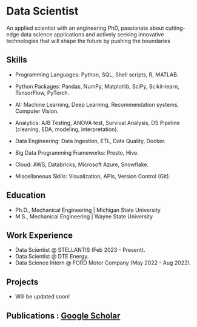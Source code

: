 # Data Scientist


An applied scientist with an engineering PhD, passionate about cutting-edge data science applications and actively seeking innovative technologies that will shape the future by pushing the boundaries

## Skills

* Programming Languages: Python, SQL, Shell scripts, R, MATLAB.

* Python Packages: Pandas, NumPy, Matplotlib, SciPy, Scikit-learn, TensorFlow, PyTorch.

* AI: Machine Learning, Deep Learning, Recommendation systems, Computer Vision.

* Analytics: A/B Testing, ANOVA test, Survival Analysis, DS Pipeline (cleaning, EDA, modeling, interpretation).

* Data Engineering: Data Ingestion, ETL, Data Quality, Docker.

* Big Data Programming Frameworks: Presto, Hive.

* Cloud: AWS, Databricks, Microsoft Azure, Snowflake.

* Miscellaneous Skills: Visualization, APIs, Version Control (Git).




## Education
- Ph.D., Mechanical Engineering | Michigan State University 						       		
- M.S., Mechanical Engineering | Wayne State University  		


## Work Experience
- Data Scientist @ STELLANTIS (Feb 2023 - Present).
- Data Scientist @ DTE Energy.
- Data Science  Intern @ FORD Motor Company (May 2022 - Aug 2022).



## Projects
* Will be updated soon!


## Publications : [Google Scholar](https://scholar.google.com/citations?user=P5jH2xAAAAAJ&hl=en)



